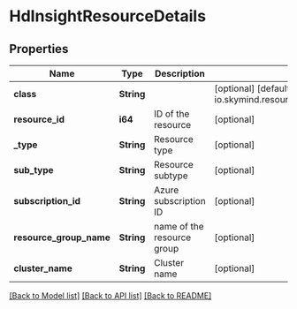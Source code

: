 # HdInsightResourceDetails

## Properties

Name | Type | Description | Notes
------------ | ------------- | ------------- | -------------
**class** | **String** |  | [optional] [default to io.skymind.resource.model.subtypes.compute.HDInsightResourceDetails]
**resource_id** | **i64** | ID of the resource | [optional] 
**_type** | **String** | Resource type | [optional] 
**sub_type** | **String** | Resource subtype | [optional] 
**subscription_id** | **String** | Azure subscription ID | [optional] 
**resource_group_name** | **String** | name of the resource group | [optional] 
**cluster_name** | **String** | Cluster name | [optional] 

[[Back to Model list]](../README.md#documentation-for-models) [[Back to API list]](../README.md#documentation-for-api-endpoints) [[Back to README]](../README.md)



